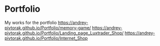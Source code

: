 # Portfolio
My works for the portfolio
https://andrey-pivtorak.github.io/Portfolio/memory-game/
https://andrey-pivtorak.github.io/Portfolio/Landing_page_Luxtrader_Shop/
https://andrey-pivtorak.github.io/Portfolio/Internet_Shop  

